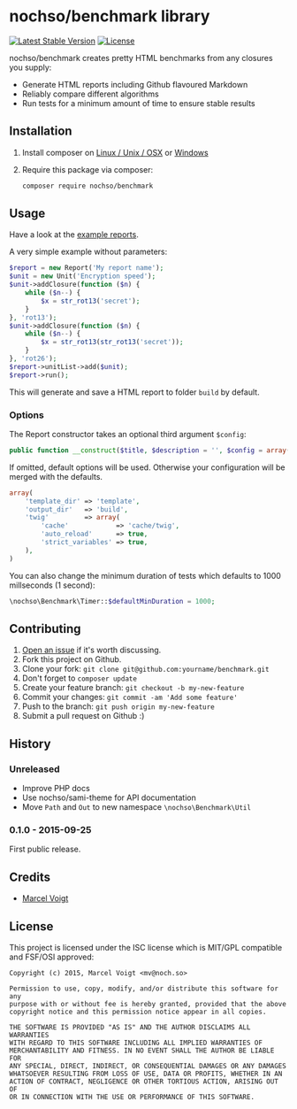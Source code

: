 # nochso/benchmark library

[![Latest Stable Version](https://poser.pugx.org/nochso/benchmark/v/stable)](https://packagist.org/packages/nochso/benchmark)
[![License](https://poser.pugx.org/nochso/benchmark/license)](LICENSE)

nochso/benchmark creates pretty HTML benchmarks from any closures you supply:

- Generate HTML reports including Github flavoured Markdown
- Reliably compare different algorithms
- Run tests for a minimum amount of time to ensure stable results

## Installation

1. Install composer on [Linux / Unix / OSX][composeru] or [Windows][composerw]
2. Require this package via composer:

    ```sh
    composer require nochso/benchmark
    ```

## Usage

Have a look at the [example reports](reports/).

A very simple example without parameters:

```php
$report = new Report('My report name');
$unit = new Unit('Encryption speed');
$unit->addClosure(function ($n) {
    while ($n--) {
        $x = str_rot13('secret');
    }
}, 'rot13');
$unit->addClosure(function ($n) {
    while ($n--) {
        $x = str_rot13(str_rot13('secret'));
    }
}, 'rot26');
$report->unitList->add($unit);
$report->run();
```

This will generate and save a HTML report to folder `build` by default.

### Options

The Report constructor takes an optional third argument `$config`:

```php
public function __construct($title, $description = '', $config = array())
```

If omitted, default options will be used. Otherwise your configuration will be merged with the defaults.

```php
array(
    'template_dir' => 'template',
    'output_dir'   => 'build',
    'twig'         => array(
        'cache'            => 'cache/twig',
        'auto_reload'      => true,
        'strict_variables' => true,
    ),
)
```

You can also change the minimum duration of tests which defaults to 1000 millseconds (1 second):
```php
\nochso\Benchmark\Timer::$defaultMinDuration = 1000;
```

## Contributing

1. [Open an issue](https://github.com/nochso/benchmark/issues/new) if it's worth discussing.
2. Fork this project on Github.
3. Clone your fork: `git clone git@github.com:yourname/benchmark.git`
4. Don't forget to `composer update`
4. Create your feature branch: `git checkout -b my-new-feature`
5. Commit your changes: `git commit -am 'Add some feature'`
6. Push to the branch: `git push origin my-new-feature`
7. Submit a pull request on Github :)

## History

### Unreleased
- Improve PHP docs
- Use nochso/sami-theme for API documentation
- Move `Path` and `Out` to new namespace `\nochso\Benchmark\Util`

### 0.1.0 - 2015-09-25
First public release.

## Credits

- [Marcel Voigt](https://github.com/nochso)

## License
This project is licensed under the ISC license which is MIT/GPL compatible and FSF/OSI approved:

```
Copyright (c) 2015, Marcel Voigt <mv@noch.so>

Permission to use, copy, modify, and/or distribute this software for any
purpose with or without fee is hereby granted, provided that the above
copyright notice and this permission notice appear in all copies.

THE SOFTWARE IS PROVIDED "AS IS" AND THE AUTHOR DISCLAIMS ALL WARRANTIES
WITH REGARD TO THIS SOFTWARE INCLUDING ALL IMPLIED WARRANTIES OF
MERCHANTABILITY AND FITNESS. IN NO EVENT SHALL THE AUTHOR BE LIABLE FOR
ANY SPECIAL, DIRECT, INDIRECT, OR CONSEQUENTIAL DAMAGES OR ANY DAMAGES
WHATSOEVER RESULTING FROM LOSS OF USE, DATA OR PROFITS, WHETHER IN AN
ACTION OF CONTRACT, NEGLIGENCE OR OTHER TORTIOUS ACTION, ARISING OUT OF
OR IN CONNECTION WITH THE USE OR PERFORMANCE OF THIS SOFTWARE.
```

[composeru]: "https://getcomposer.org/doc/00-intro.md#installation-linux-unix-osx"
[composerw]: "https://getcomposer.org/doc/00-intro.md#installation-windows"
